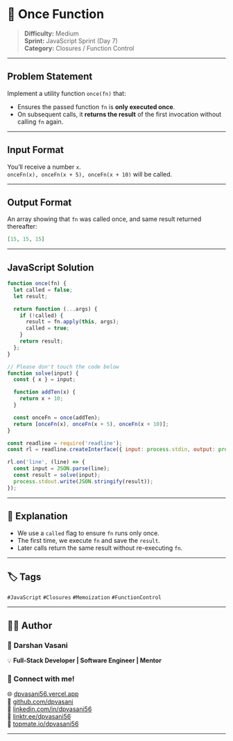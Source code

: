# 🔂 Once Function

> **Difficulty:** Medium  
> **Sprint:** JavaScript Sprint (Day 7)  
> **Category:** Closures / Function Control

---

## Problem Statement

Implement a utility function `once(fn)` that:

- Ensures the passed function `fn` is **only executed once**.
- On subsequent calls, it **returns the result** of the first invocation without calling `fn` again.

---

## Input Format

You’ll receive a number `x`.  
`onceFn(x), onceFn(x + 5), onceFn(x + 10)` will be called.

---

## Output Format

An array showing that `fn` was called once, and same result returned thereafter:

```json
[15, 15, 15]
```

---

## JavaScript Solution

```js
function once(fn) {
  let called = false;
  let result;

  return function (...args) {
    if (!called) {
      result = fn.apply(this, args);
      called = true;
    }
    return result;
  };
}

// Please don't touch the code below
function solve(input) {
  const { x } = input;

  function addTen(x) {
    return x + 10;
  }

  const onceFn = once(addTen);
  return [onceFn(x), onceFn(x + 5), onceFn(x + 10)];
}

const readline = require('readline');
const rl = readline.createInterface({ input: process.stdin, output: process.stdout });

rl.on('line', (line) => {
  const input = JSON.parse(line);
  const result = solve(input);
  process.stdout.write(JSON.stringify(result));
});
```

---

## 🧠 Explanation

- We use a `called` flag to ensure `fn` runs only once.
- The first time, we execute `fn` and save the `result`.
- Later calls return the same result without re-executing `fn`.

---

## 🏷️ Tags

`#JavaScript` `#Closures` `#Memoization` `#FunctionControl`

---

## 👨‍💻 Author  

### 🚀 **Darshan Vasani**  
💡 **Full-Stack Developer | Software Engineer | Mentor**    

### 🔗 Connect with me!  
🌐 [dpvasani56.vercel.app](https://dpvasani56.vercel.app)  
🐙 [github.com/dpvasani](https://github.com/dpvasani)  
💼 [linkedin.com/in/dpvasani56](https://www.linkedin.com/in/dpvasani56/)  
🌳 [linktr.ee/dpvasani56](https://linktr.ee/dpvasani56)  
📢 [topmate.io/dpvasani56](https://topmate.io/dpvasani56)

---
